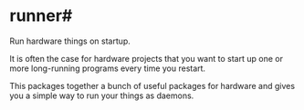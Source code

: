 # runner#

Run hardware things on startup.

It is often the case for hardware projects that you want to start up one or more
long-running programs every time you restart.

This packages together a bunch of useful packages for hardware and gives you a
simple way to run your things as daemons.
